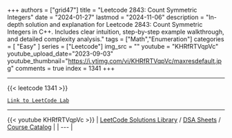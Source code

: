 
+++
authors = ["grid47"]
title = "Leetcode 2843:   Count Symmetric Integers"
date = "2024-01-27"
lastmod = "2024-11-06"
description = "In-depth solution and explanation for Leetcode 2843:   Count Symmetric Integers in C++. Includes clear intuition, step-by-step example walkthrough, and detailed complexity analysis."
tags = ["Math","Enumeration"]
categories = [
    "Easy"
]
series = ["Leetcode"]
img_src = ""
youtube = "KHRfRTVqpVc"
youtube_upload_date="2023-09-03"
youtube_thumbnail="https://i.ytimg.com/vi/KHRfRTVqpVc/maxresdefault.jpg"
comments = true
index = 1341
+++



---
{{< leetcode 1341 >}}

[`Link to LeetCode Lab`](https://leetcode.com/problems/count-symmetric-integers/description/)

---
{{< youtube KHRfRTVqpVc >}}
| [LeetCode Solutions Library](https://grid47.xyz/leetcode/) / [DSA Sheets](https://grid47.xyz/sheets/) / [Course Catalog](https://grid47.xyz/courses/) |
| --- |
